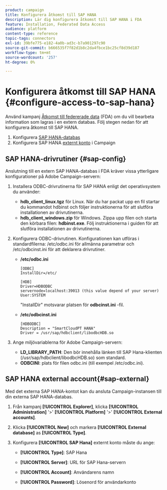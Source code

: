 ```yaml
---
product: campaign
title: Konfigurera åtkomst till SAP HANA
description: Lär dig konfigurera åtkomst till SAP HANA i FDA
feature: Installation, Federated Data Access
audience: platform
content-type: reference
topic-tags: connectors
exl-id: 39bfe775-e182-4a0b-ad3c-b7a901297c90
source-git-commit: b666535f7f82d1b8c2da4fbce1bc25cf8d39d187
workflow-type: tm+mt
source-wordcount: '257'
ht-degree: 0%

---
```


# Konfigurera åtkomst till SAP HANA {#configure-access-to-sap-hana}



Använd kampanj [Åtkomst till federerade data](../../installation/using/about-fda.md) (FDA) om du vill bearbeta information som lagras i en extern databas. Följ stegen nedan för att konfigurera åtkomst till SAP HANA.

1. Konfigurera [SAP HANA-databas](#sap-config)
1. Konfigurera SAP HANA [externt konto](#sap-external) i Campaign

## SAP HANA-drivrutiner {#sap-config}

Anslutning till en extern SAP HANA-databas i FDA kräver vissa ytterligare konfigurationer på Adobe Campaign-servern:

1. Installera ODBC-drivrutinerna för SAP HANA enligt det operativsystem du använder:

   * **hdb_client_linux.tgz** för Linux. När du har packat upp en fil startar du kommandot hdbinst och följer instruktionerna för att slutföra installationen av drivrutinerna.
   * **hdb_client_windows.zip** för Windows. Zippa upp filen och starta den körbara filen: **hdbinst.exe**. Följ instruktionerna i guiden för att slutföra installationen av drivrutinerna.

1. Konfigurera ODBC-drivrutinen. Konfigurationen kan utföras i standardfilerna: /etc/odbc.ini för allmänna parametrar och /etc/odbcinst.ini för att deklarera drivrutiner.

   * **/etc/odbc.ini**

     ```
     [ODBC]
     InstallDir=/etc/
     
     [HDB]
     Driver=HDBODBC
     servernode=localhost:39013 (this value depend of your server)
     User:SYSTEM
     ```

     &quot;InstallDir&quot; motsvarar platsen för **odbcinst.ini** -fil.

   * **/etc/odbcinst.ini**

     ```
     [HDBODBC]
     Description = "SmartCloudPT HANA"
     Driver = /usr/sap/hdbclient/libodbcHDB.so
     ```

1. Ange miljövariablerna för Adobe Campaign-servern:

   * **LD_LIBRARY_PATH**: Den bör innehålla länken till SAP Hana-klienten (/usr/sap/hdbclient/libodbcHDB.so) som standard.
   * **ODBCINI**: plats för filen odbc.ini (till exempel /etc/odbc.ini).

## SAP HANA external account{#sap-external}

Med det externa SAP HANA-kontot kan du ansluta Campaign-instansen till din externa SAP HANA-databas.

1. Från kampanj **[!UICONTROL Explorer]**, klicka **[!UICONTROL Administration]** &#39;>&#39; **[!UICONTROL Platform]** &#39;>&#39; **[!UICONTROL External accounts]**.

1. Klicka **[!UICONTROL New]** och markera **[!UICONTROL External database]** as **[!UICONTROL Type]**.

1. Konfigurera **[!UICONTROL SAP Hana]** externt konto måste du ange:

   * **[!UICONTROL Type]**: SAP Hana

   * **[!UICONTROL Server]**: URL för SAP Hana-servern

   * **[!UICONTROL Account]**: Användarens namn

   * **[!UICONTROL Password]**: Lösenord för användarkonto
